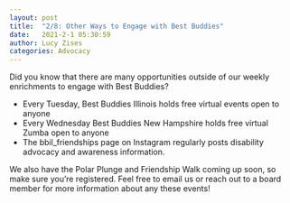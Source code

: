 ```yaml
---
layout: post
title:  "2/8: Other Ways to Engage with Best Buddies"
date:   2021-2-1 05:30:59
author: Lucy Zises
categories: Advocacy
---
```

Did you know that there are many opportunities outside of our weekly enrichments to engage with Best Buddies?
- Every Tuesday, Best Buddies Illinois holds free virtual events open to anyone
- Every Wednesday Best Buddies New Hampshire holds free virtual Zumba open to anyone
- The bbil_friendships page on Instagram regularly posts disability advocacy and awareness information.

We also have the Polar Plunge and Friendship Walk coming up soon, so make sure you’re registered. Feel free to email us or reach out to a board member for more information about any these events!
